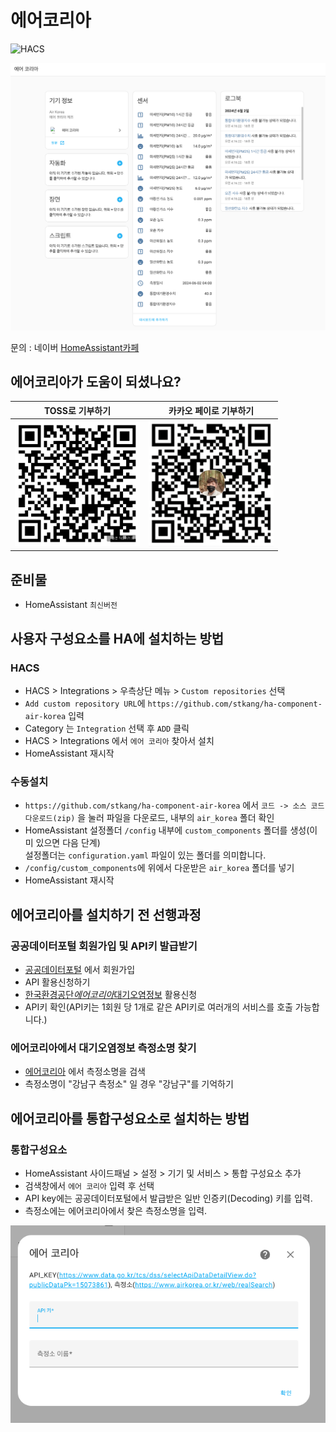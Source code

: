 # 에어코리아

![HACS][hacs-shield]

<img src="https://github.com/stkang/ha-component-air-korea/blob/master/images/showcase.png?raw=true" title="Showcase" alt="Showcase" />

문의 : 네이버 [HomeAssistant카페](https://cafe.naver.com/koreassistant)


## 에어코리아가 도움이 되셨나요?
| TOSS로 기부하기                                                                                                                                                         | 카카오 페이로 기부하기                                                                                                                                                         |
|--------------------------------------------------------------------------------------------------------------------------------------------------------------------|----------------------------------------------------------------------------------------------------------------------------------------------------------------------|
| <img src="https://github.com/stkang/ha-component-air-korea/blob/master/images/toss-donation.png?raw=true" title="TOSS Donation" alt="TOSS Donation" width="200" /> | <img src="https://github.com/stkang/ha-component-air-korea/blob/master/images/kakao-donation.png?raw=true" title="Kakao Donation" alt="https://qr.kakaopay.com/Ej8KRJWgv" width="200" /> | 

## 준비물
- HomeAssistant `최신버전`


## 사용자 구성요소를 HA에 설치하는 방법
### HACS
- HACS > Integrations > 우측상단 메뉴 > `Custom repositories` 선택
- `Add custom repository URL`에 `https://github.com/stkang/ha-component-air-korea` 입력
- Category 는 `Integration` 선택 후 `ADD` 클릭
- HACS > Integrations 에서 `에어 코리아` 찾아서 설치
- HomeAssistant 재시작

### 수동설치
- `https://github.com/stkang/ha-component-air-korea` 에서 `코드 -> 소스 코드 다운로드(zip)` 을 눌러 파일을 다운로드, 내부의 `air_korea` 폴더 확인
- HomeAssistant 설정폴더 `/config` 내부에 `custom_components` 폴더를 생성(이미 있으면 다음 단계)<br/>설정폴더는 `configuration.yaml` 파일이 있는 폴더를 의미합니다.
- `/config/custom_components`에 위에서 다운받은 `air_korea` 폴더를 넣기
- HomeAssistant 재시작


## 에어코리아를 설치하기 전 선행과정
### 공공데이터포털 회원가입 및 API키 발급받기
- [공공데이터포털](https://www.data.go.kr/) 에서 회원가입
- API 활용신청하기
- [한국환경공단*에어코리아*대기오염정보](https://www.data.go.kr/tcs/dss/selectApiDataDetailView.do?publicDataPk=15073861) 활용신청
- API키 확인(API키는 1회원 당 1개로 같은 API키로 여러개의 서비스를 호출 가능합니다.)

### 에어코리아에서 대기오염정보 측정소명 찾기
- [에어코리아](https://www.airkorea.or.kr/web/stationInfo?pMENU_NO=93) 에서 측정소명을 검색
- 측정소명이 "강남구 측정소" 일 경우 "강남구"를 기억하기


## 에어코리아를 통합구성요소로 설치하는 방법
### 통합구성요소
- HomeAssistant 사이드패널 > 설정 > 기기 및 서비스 > 통합 구성요소 추가
- 검색창에서 `에어 코리아` 입력 후 선택
- API key에는 공공데이터포털에서 발급받은 일반 인증키(Decoding) 키를 입력.
- 측정소에는 에어코리아에서 찾은 측정소명을 입력.


<img src="https://github.com/stkang/ha-component-air-korea/blob/master/images/config_flow.png?raw=true" title="ConfigFlow" alt="ConfigFlow" />


[hacs-shield]: https://img.shields.io/badge/HACS-Custom-red.svg